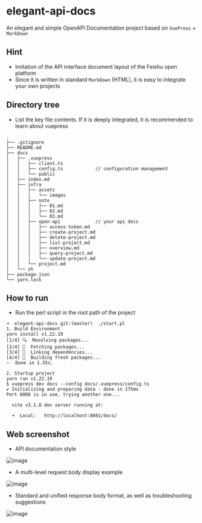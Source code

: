 # elegant-api-docs
An elegant and simple OpenAPI Documentation project based on `VuePress` + `MarkDown`

## Hint

- Imitation of the API interface document layout of the Feishu open platform
- Since it is written in standard `MarkDown` (HTML), it is easy to integrate your own projects

## Directory tree

- List the key file contents. If it is deeply integrated, it is recommended to learn about vuepress

```shell
.
├── .gitignore
├── README.md
├── docs
│   ├── .vuepress
│   │   ├── client.ts
│   │   ├── config.ts            // configuration management
│   │   └── public
│   ├── index.md
│   ├── infra
│   │   ├── assets
│   │   │   └── images
│   │   ├── note
│   │   │   ├── 01.md
│   │   │   ├── 02.md
│   │   │   └── 03.md
│   │   ├── open-api             // your api docs
│   │   │   ├── access-token.md
│   │   │   ├── create-project.md
│   │   │   ├── delete-project.md
│   │   │   ├── list-project.md
│   │   │   ├── overview.md
│   │   │   ├── query-project.md
│   │   │   └── update-project.md
│   │   └── project.md
│   └── zh
├── package.json
└── yarn.lock
```


## How to run

- Run the perl script in the root path of the project

```shell
➜  elegant-api-docs git:(master)  ./start.pl
1. Build Environment
yarn install v1.22.19
[1/4] 🔍  Resolving packages...
[2/4] 🚚  Fetching packages...
[3/4] 🔗  Linking dependencies...
[4/4] 🔨  Building fresh packages...
✨  Done in 1.55s.

2. Startup project
yarn run v1.22.19
$ vuepress dev docs --config docs/.vuepress/config.ts
✔ Initializing and preparing data - done in 175ms
Port 8080 is in use, trying another one...

  vite v3.1.8 dev server running at:

  ➜  Local:   http://localhost:8081/docs/
```


## Web screenshot

- API documentation style

![image](https://user-images.githubusercontent.com/58482090/204122243-fa30e236-def4-42c6-bd7e-e1439a6617ce.png)

- A multi-level request body display example

![image](https://user-images.githubusercontent.com/58482090/204122379-38b3b34b-59b1-4c7e-82a8-41a36e28eceb.png)

- Standard and unified response body format, as well as troubleshooting suggestions

![image](https://user-images.githubusercontent.com/58482090/204122566-7169fe0b-48b3-44f6-84f9-df75a5e15fda.png)



